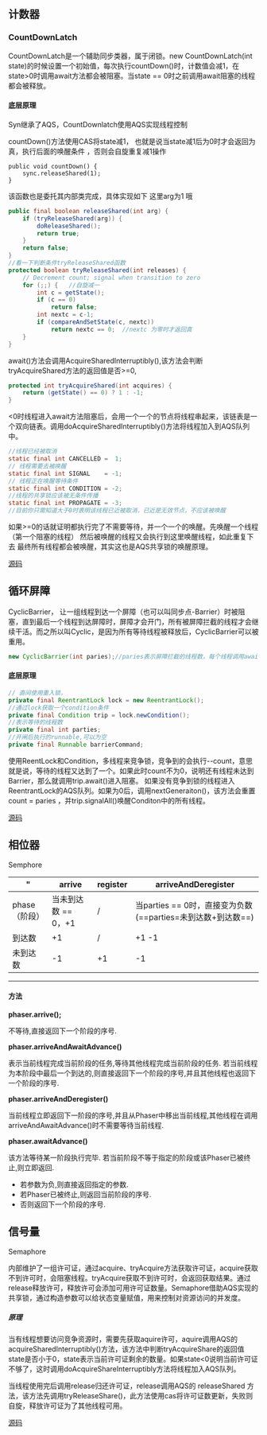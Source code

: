 ## 计数器

### CountDownLatch

CountDownLatch是一个辅助同步类器，属于闭锁。new CountDownLatch(int state)的时候设置一个初始值，每次执行countDown()时，计数值会减1，在state>0时调用await方法都会被阻塞。当state == 0时之前调用await阻塞的线程都会被释放。

#### 底层原理

Syn继承了AQS，CountDownlatch使用AQS实现线程控制

countDown()方法使用CAS将state减1， 也就是说当state减1后为0时才会返回为真，执行后面的唤醒条件 ，否则会自旋重复减1操作

```
public void countDown() {
    sync.releaseShared(1);
}
```

该函数也是委托其内部类完成，具体实现如下 这里arg为1 哦

```java
public final boolean releaseShared(int arg) {
    if (tryReleaseShared(arg)) {
        doReleaseShared();
        return true;
    }
    return false;
}
//看一下判断条件tryReleaseShared函数
protected boolean tryReleaseShared(int releases) {
    // Decrement count; signal when transition to zero
    for (;;) {   //自旋减一 
        int c = getState();
        if (c == 0)
            return false;
        int nextc = c-1;
        if (compareAndSetState(c, nextc))
            return nextc == 0;  //nextc 为零时才返回真
    }
}
```

await()方法会调用AcquireSharedInterruptibly(),该方法会判断tryAcquireShared方法的返回值是否>=0,

```java
protected int tryAcquireShared(int acquires) {
    return (getState() == 0) ? 1 : -1;
}
```

<0时线程进入await方法阻塞后，会用一个一个的节点将线程串起来，该链表是一个双向链表。调用doAcquireSharedInterruptibly()方法将线程加入到AQS队列中。

```java
//线程已经被取消
static final int CANCELLED =  1;
// 线程需要去被唤醒
static final int SIGNAL    = -1;
// 线程正在唤醒等待条件
static final int CONDITION = -2;
//线程的共享锁应该被无条件传播
static final int PROPAGATE = -3;
//目前你只需知道大于0时表明该线程已近被取消，已近是无效节点，不应该被唤醒
```

如果>=0的话就证明都执行完了不需要等待，并一个一个的唤醒。先唤醒一个线程（第一个阻塞的线程） 然后被唤醒的线程又会执行到这里唤醒线程，如此重复下去 最终所有线程都会被唤醒，其实这也是AQS共享锁的唤醒原理。

[源码](https://blog.csdn.net/qq_32459653/article/details/81486757?utm_medium=distribute.pc_relevant.none-task-blog-BlogCommendFromMachineLearnPai2-1.control&depth_1-utm_source=distribute.pc_relevant.none-task-blog-BlogCommendFromMachineLearnPai2-1.control)

## 循环屏障

CyclicBarrier， 让一组线程到达一个屏障（也可以叫同步点-Barrier）时被阻塞，直到最后一个线程到达屏障时，屏障才会开门，所有被屏障拦截的线程才会继续干活。而之所以叫Cyclic，是因为所有等待线程被释放后，CyclicBarrier可以被重用。 

```java
new CyclicBarrier(int paries);//paries表示屏障拦截的线程数，每个线程调用await()方法告诉CyclicBarrier我已经到达屏障，然后当前线程阻塞
```

#### 底层原理

```java
// 直间使用重入锁，
private final ReentrantLock lock = new ReentrantLock();
//通过lock获取一个condition条件
private final Condition trip = lock.newCondition();
//表示等待的线程数
private final int parties; 
//开闸后执行的runnable,可以为空
private final Runnable barrierCommand;
```

使用ReentLock和Condition，多线程来竞争锁，竞争到的会执行--count，意思就是说，等待的线程又达到了一个。如果此时count不为0，说明还有线程未达到Barrier，那么就调用trip.await()进入阻塞。 如果没有竞争到锁的线程进入ReentrantLock的AQS队列。如果为0后，调用nextGeneraiton()，该方法会重置count = paries ，并trip.signalAll()唤醒Conditon中的所有线程。

[源码](https://blog.csdn.net/qq_32459653/article/details/81636585?utm_medium=distribute.pc_relevant_t0.none-task-blog-BlogCommendFromBaidu-1.control&depth_1-utm_source=distribute.pc_relevant_t0.none-task-blog-BlogCommendFromBaidu-1.control)

## 相位器

Semphore

  " | arrive | register | arriveAndDeregister
---|---|---|---
phase （阶段）| 当未到达数 == 0，+1 | / | 当parties == 0时，直接变为负数(==parties=未到达数+到达数==)
到达数 | +1 | / | +1 -1
未到达数 | -1 | +1 | -1
---
#### 方法
**phaser.arrive();**

不等待,直接返回下一个阶段的序号.

**phaser.arriveAndAwaitAdvance()**

表示当前线程完成当前阶段的任务,等待其他线程完成当前阶段的任务.
若当前线程为本阶段中最后一个到达的,则直接返回下一个阶段的序号,并且其他线程也返回下一个阶段的序号.

**phaser.arriveAndDeregister()**

当前线程立即返回下一阶段的序号,并且从Phaser中移出当前线程,其他线程在调用arriveAndAwaitAdvance()时不需要等待当前线程.

**phaser.awaitAdvance()**

该方法等待某一阶段执行完毕.
若当前阶段不等于指定的阶段或该Phaser已被终止,则立即返回.

- 若参数为负,则直接返回指定的参数.
- 若Phaser已被终止,则返回当前阶段的序号.
- 否则返回下一个阶段的序号.



## 信号量

Semaphore

 内部维护了一组许可证，通过acquire、tryAcquire方法获取许可证，acquire获取不到许可时，会阻塞线程。tryAcquire获取不到许可时，会返回获取结果。通过release释放许可，释放许可会添加可用许可证数量。Semaphore借助AQS实现的共享锁，通过构造参数可以给状态变量赋值，用来控制对资源访问的并发度。 

##### 原理

当有线程想要访问竞争资源时，需要先获取aquire许可，aquire调用AQS的acquireSharedInterruptibly()方法，该方法中判断tryAcquireShare的返回值state是否小于0，state表示当前许可证剩余的数量。如果state<0说明当前许可证不够了，这时调用doAcquireShareInterruptibly方法将线程加入AQS队列。

当线程使用完后调用release归还许可证，release调用AQS的 releaseShared 方法，该方法先调用tryReleaseShare()，此方法使用cas将许可证数更新，失败则自旋，释放许可证为了其他线程可用。

[源码](https://securitit.blog.csdn.net/article/details/106984619?utm_medium=distribute.pc_relevant_t0.none-task-blog-BlogCommendFromMachineLearnPai2-1.control&depth_1-utm_source=distribute.pc_relevant_t0.none-task-blog-BlogCommendFromMachineLearnPai2-1.control)

